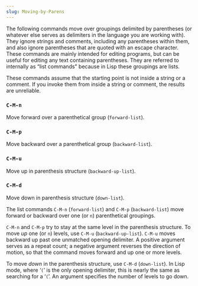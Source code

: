```yaml
---
slug: Moving-by-Parens
---
```


The following commands move over groupings delimited by parentheses (or whatever else serves as delimiters in the language you are working with). They ignore strings and comments, including any parentheses within them, and also ignore parentheses that are quoted with an escape character. These commands are mainly intended for editing programs, but can be useful for editing any text containing parentheses. They are referred to internally as “list commands" because in Lisp these groupings are lists.

These commands assume that the starting point is not inside a string or a comment. If you invoke them from inside a string or comment, the results are unreliable.

### `C-M-n`

Move forward over a parenthetical group (`forward-list`).

### `C-M-p`

Move backward over a parenthetical group (`backward-list`).

### `C-M-u`

Move up in parenthesis structure (`backward-up-list`).

### `C-M-d`

Move down in parenthesis structure (`down-list`).

The list commands `C-M-n` (`forward-list`) and `C-M-p` (`backward-list`) move forward or backward over one (or `n`) parenthetical groupings.

`C-M-n` and `C-M-p` try to stay at the same level in the parenthesis structure. To move *up* one (or `n`) levels, use `C-M-u` (`backward-up-list`). `C-M-u` moves backward up past one unmatched opening delimiter. A positive argument serves as a repeat count; a negative argument reverses the direction of motion, so that the command moves forward and up one or more levels.

To move *down* in the parenthesis structure, use `C-M-d` (`down-list`). In Lisp mode, where ‘`(`’ is the only opening delimiter, this is nearly the same as searching for a ‘`(`’. An argument specifies the number of levels to go down.
